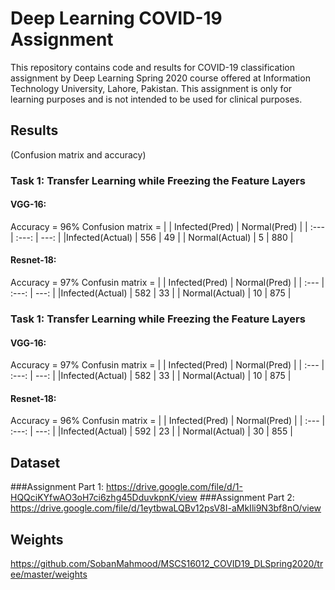 # Deep Learning COVID-19 Assignment
This repository contains code and results for COVID-19 classification assignment by Deep Learning Spring 2020 course offered at Information Technology University, Lahore, Pakistan. This assignment is only for learning purposes and is not intended to be used for clinical purposes.

## Results
(Confusion matrix and accuracy)
### Task 1: Transfer Learning while Freezing the Feature Layers
#### VGG-16:
Accuracy = 96%
Confusion matrix = 
|                 | Infected(Pred) | Normal(Pred)  |
| :---            |     :---:      |          ---: |
|Infected(Actual) | 556            | 49            |
| Normal(Actual)  | 5              | 880           |


#### Resnet-18:
Accuracy = 97%
Confusin matrix = 
|                 | Infected(Pred) | Normal(Pred)  |
| :---            |     :---:      |          ---: |
|Infected(Actual) |       582      |       33      |
| Normal(Actual)  |       10       |        875    |

### Task 1: Transfer Learning while Freezing the Feature Layers
#### VGG-16:
Accuracy = 97%
Confusin matrix = 
|                 | Infected(Pred) | Normal(Pred)  |
| :---            |     :---:      |          ---: |
|Infected(Actual) |      582       |   33          |
| Normal(Actual)  |        10       |   875         |

#### Resnet-18:
Accuracy = 96%
Confusin matrix = 
|                 | Infected(Pred) | Normal(Pred)  |
| :---            |     :---:      |          ---: |
|Infected(Actual) |      592       |     23        |
| Normal(Actual)  |       30        |     855       |

## Dataset
###Assignment Part 1:
https://drive.google.com/file/d/1-HQQciKYfwAO3oH7ci6zhg45DduvkpnK/view
###Assignment Part 2:
https://drive.google.com/file/d/1eytbwaLQBv12psV8I-aMkIli9N3bf8nO/view

## Weights
https://github.com/SobanMahmood/MSCS16012_COVID19_DLSpring2020/tree/master/weights

